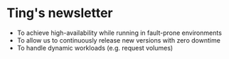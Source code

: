 # Ting's newsletter

* To achieve high-availability while running in fault-prone environments
* To allow us to continuously release new versions with zero downtime
* To handle dynamic workloads (e.g. request volumes)
